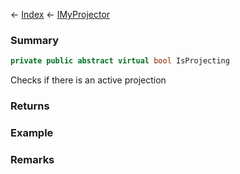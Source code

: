 ← [Index](Api-Index) ← [IMyProjector](Sandbox.ModAPI.Ingame.IMyProjector)

### Summary

```csharp
private public abstract virtual bool IsProjecting
```

Checks if there is an active projection

### Returns

### Example

### Remarks

